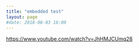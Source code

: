 ```yaml
---
title: "embedded test"
layout: page
#date: 2018-08-03 16:00
---
```






https://www.youtube.com/watch?v=JhHMJCUmq28